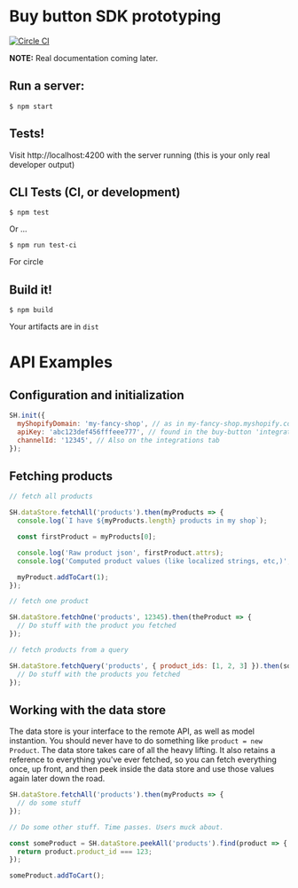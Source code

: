 # Buy button SDK prototyping
[![Circle CI](https://circleci.com/gh/Shopify/buy-button-sdk.png?circle-token=ca84774a88598f639b174d498c219163e04adbb2)](https://circleci.com/gh/Shopify/buy-button-sdk)


**NOTE:** Real documentation coming later.

## Run a server:

    $ npm start

## Tests!

Visit http://localhost:4200 with the server running (this is your only real
developer output)

## CLI Tests (CI, or development)

    $ npm test

Or ...

    $ npm run test-ci

For circle

## Build it!

    $ npm build

Your artifacts are in `dist`

# API Examples

## Configuration and initialization

```javascript
SH.init({
  myShopifyDomain: 'my-fancy-shop', // as in my-fancy-shop.myshopify.com
  apiKey: 'abc123def456fffeee777', // found in the buy-button 'integrations' tab
  channelId: '12345', // Also on the integrations tab
});
```

## Fetching products

```javascript
// fetch all products

SH.dataStore.fetchAll('products').then(myProducts => {
  console.log(`I have ${myProducts.length} products in my shop`);

  const firstProduct = myProducts[0];

  console.log('Raw product json', firstProduct.attrs);
  console.log('Computed product values (like localized strings, etc,)', firstProduct);

  myProduct.addToCart(1);
});

// fetch one product

SH.dataStore.fetchOne('products', 12345).then(theProduct => {
  // Do stuff with the product you fetched
});

// fetch products from a query

SH.dataStore.fetchQuery('products', { product_ids: [1, 2, 3] }).then(someProducts => {
  // Do stuff with the products you fetched
});
```
## Working with the data store

The data store is your interface to the remote API, as well as model instantion.
You should never have to do something like `product = new Product`. The data
store takes care of all the heavy lifting. It also retains a reference to
everything you've ever fetched, so you can fetch everything once, up front, and
then peek inside the data store and use those values again later down the road.

```javascript
SH.dataStore.fetchAll('products').then(myProducts => {
  // do some stuff
});

// Do some other stuff. Time passes. Users muck about.

const someProduct = SH.dataStore.peekAll('products').find(product => {
  return product.product_id === 123;
});

someProduct.addToCart();
```
